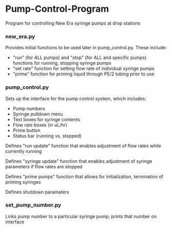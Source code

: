 # Pump-Control-Program
Program for controlling New Era syringe pumps at drop stations

### new_era.py
Provides initial functions to be used later in pump_control.py. These include:
  - "run" (for ALL pumps) and "stop" (for ALL and specific pumps) functions for running, stopping syringe pumps
  - "set rate" function for setting flow rate of individual syringe pumps
  - "prime" function for priming liquid through PE/2 tubing prior to use

### pump_control.py
Sets up the interface for the pump control system, which includes:
  - Pump numbers
  - Syringe pulldown menu
  - Text boxes for syringe contents
  - Flow rate boxes (in uL/hr)
  - Prime button
  - Status bar (running vs. stopped)

Defines "run update" function that enables adjustment of flow rates while currently running

Defines "syringe update" function that enables adjustment of syringe parameters if flow rates are stopped

Defines "prime pumps" function that allows for initialization, termination of priming syringes

Defines shutdown paramaters


### set_pump_number.py

Links pump number to a particular syringe pump; prints that number on interface
